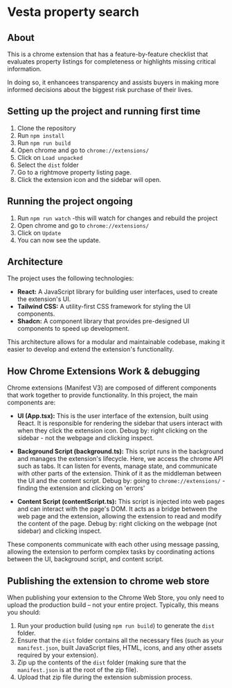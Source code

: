 # Vesta property search

## About

This is a chrome extension that has a feature-by-feature checklist that evaluates property listings for completeness or highlights missing critical information.

In doing so, it enhancees transparency and assists buyers in making more informed decisions about the biggest risk purchase of their lives.

## Setting up the project and running first time

1. Clone the repository
2. Run `npm install`
3. Run `npm run build`
4. Open chrome and go to `chrome://extensions/`
5. Click on `Load unpacked`
6. Select the `dist` folder
7. Go to a rightmove property listing page.
8. Click the extension icon and the sidebar will open.

## Running the project ongoing

1. Run `npm run watch` -this will watch for changes and rebuild the project
2. Open chrome and go to `chrome://extensions/`
3. Click on `Update`
4. You can now see the update.

## Architecture

The project uses the following technologies:

- **React:** A JavaScript library for building user interfaces, used to create the extension's UI.
- **Tailwind CSS:** A utility-first CSS framework for styling the UI components.
- **Shadcn:** A component library that provides pre-designed UI components to speed up development.

This architecture allows for a modular and maintainable codebase, making it easier to develop and extend the extension's functionality.

## How Chrome Extensions Work & debugging

Chrome extensions (Manifest V3) are composed of different components that work together to provide functionality. In this project, the main components are:

- **UI (App.tsx):** This is the user interface of the extension, built using React. It is responsible for rendering the sidebar that users interact with when they click the extension icon.
  Debug by: right clicking on the sidebar - not the webpage and clicking inspect.

- **Background Script (background.ts):** This script runs in the background and manages the extension's lifecycle. Here, we access the chrome API such as tabs. It can listen for events, manage state, and communicate with other parts of the extension. Think of it as the middleman between the UI and the content script.
  Debug by: going to `chrome://extensions/` - finding the extension and clicking on 'errors'

- **Content Script (contentScript.ts):** This script is injected into web pages and can interact with the page's DOM. It acts as a bridge between the web page and the extension, allowing the extension to read and modify the content of the page.
  Debug by: right clicking on the webpage (not sidebar) and clicking inspect.

These components communicate with each other using message passing, allowing the extension to perform complex tasks by coordinating actions between the UI, background script, and content script.

## Publishing the extension to chrome web store

When publishing your extension to the Chrome Web Store, you only need to upload the production build – not your entire project. Typically, this means you should:

1. Run your production build (using `npm run build`) to generate the `dist` folder.
2. Ensure that the `dist` folder contains all the necessary files (such as your `manifest.json`, built JavaScript files, HTML, icons, and any other assets required by your extension).
3. Zip up the contents of the `dist` folder (making sure that the `manifest.json` is at the root of the zip file).
4. Upload that zip file during the extension submission process.
